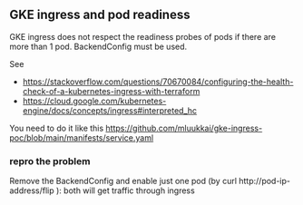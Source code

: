 ## GKE ingress and pod readiness

GKE ingress does not respect the readiness probes of pods if there are more than 1 pod. BackendConfig must be used.

See 
- https://stackoverflow.com/questions/70670084/configuring-the-health-check-of-a-kubernetes-ingress-with-terraform
- https://cloud.google.com/kubernetes-engine/docs/concepts/ingress#interpreted_hc

You need to do it like this https://github.com/mluukkai/gke-ingress-poc/blob/main/manifests/service.yaml

### repro the problem

Remove the BackendConfig and enable just one pod (by curl http://pod-ip-address/flip ): both will get traffic through ingress
